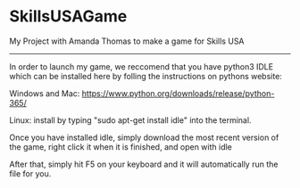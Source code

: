 # SkillsUSAGame
My Project with Amanda Thomas to make a game for Skills USA

-----------------------------------------------------------------------------------------
In order to launch my game, we reccomend that you have python3 IDLE
which can be installed here by folling the instructions on pythons website:

Windows and Mac: https://www.python.org/downloads/release/python-365/

Linux: install by typing "sudo apt-get install idle" into the terminal.

Once you have installed idle, simply download the most recent version of the game,
right click it when it is finished, and open with idle

After that, simply hit F5 on your keyboard and it will automatically run the file for you.
